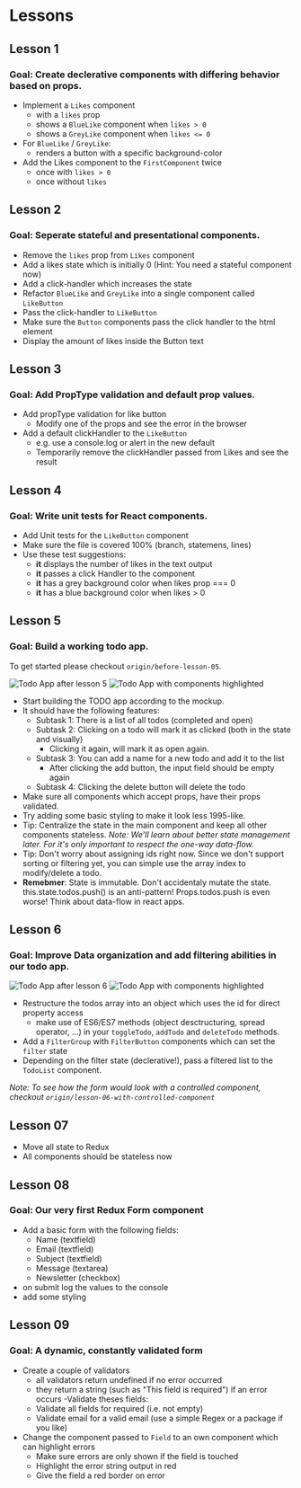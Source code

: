 # Lessons

## Lesson 1

### Goal: Create declerative components with differing behavior based on props.

- Implement a `Likes` component
  - with a `likes` prop
  - shows a `BlueLike` component when `likes > 0`
  - shows a `GreyLike` component when `likes <= 0`
- For `BlueLike` / `GreyLike`:
  - renders a button with a specific background-color
- Add the Likes component to the `FirstComponent` twice
  - once with `likes > 0`
  - once without `likes`


## Lesson 2

### Goal: Seperate stateful and presentational components.

- Remove the `likes` prop from `Likes` component
- Add a likes state which is initially 0 (Hint: You need a stateful component now)
- Add a click-handler which increases the state
- Refactor `BlueLike` and `GreyLike` into a single component called `LikeButton`
- Pass the click-handler to `LikeButton`
- Make sure the `Button` components pass the click handler to the html element
- Display the amount of likes inside the Button text


## Lesson 3

### Goal: Add PropType validation and default prop values.

- Add propType validation for like button
  - Modify one of the props and see the error in the browser
- Add a default clickHandler to the `LikeButton`
  - e.g. use a console.log or alert in the new default
  - Temporarily remove the clickHandler passed from Likes and see the result


## Lesson 4

### Goal: Write unit tests for React components.

- Add Unit tests for the `LikeButton` component
- Make sure the file is covered 100% (branch, statemens, lines)
- Use these test suggestions:
  - **it** displays the number of likes in the text output
  - **it** passes a click Handler to the component
  - **it** has a grey background color when likes prop === 0
  - **it** has a blue background color when likes > 0

## Lesson 5

### Goal: Build a working todo app.

To get started please checkout `origin/before-lesson-05`.

![](images/todoApp.png "Todo App after lesson 5") ![](images/todoAppHighlights.png "Todo App with components highlighted")


- Start building the TODO app according to the mockup.
- It should have the following features:
  - Subtask 1: There is a list of all todos (completed and open)
  - Subtask 2: Clicking on a todo will mark it as clicked (both in the state and visually)
    - Clicking it again, will mark it as open again.
  - Subtask 3: You can add a name for a new todo and add it to the list
    - After clicking the add button, the input field should be empty again
  - Subtask 4: Clicking the delete button will delete the todo
- Make sure all components which accept props, have their props validated.
- Try adding some basic styling to make it look less 1995-like.
- Tip: Centralize the state in the main component and keep all other components stateless.
  *Note: We'll learn about better state management later. For it's only important to respect the one-way data-flow.*
- Tip: Don't worry about assigning ids right now. Since we don't support sorting or filtering yet, you can simple use the array index to modify/delete a todo.
- **Remebmer**: State is immutable. Don't accidentaly mutate the state. this.state.todos.push() is an anti-pattern! Props.todos.push is even worse! Think about data-flow in react apps.

## Lesson 6

### Goal: Improve Data organization and add filtering abilities in our todo app.

![](images/todoAppFilter.png "Todo App after lesson 6") ![](images/todoAppFilterHighlights.png "Todo App with components highlighted")

- Restructure the todos array into an object which uses the id for direct property access
  - make use of ES6/ES7 methods (object desctructuring, spread operator, ...) in your `toggleTodo`, `addTodo` and `deleteTodo` methods.
- Add a `FilterGroup` with `FilterButton` components which can set the `filter` state
- Depending on the filter state (declerative!), pass a filtered list to the `TodoList` component.

*Note: To see how the form would look with a controlled component, checkout `origin/lesson-06-with-controlled-component`*

## Lesson 07

- Move all state to Redux
- All components should be stateless now

## Lesson 08

### Goal: Our very first Redux Form component

- Add a basic form with the following fields:
  - Name (textfield)
  - Email (textfield)
  - Subject (textfield)
  - Message (textarea)
  - Newsletter (checkbox)
- on submit log the values to the console
- add some styling

## Lesson 09

### Goal: A dynamic, constantly validated form

- Create a couple of validators
  - all validators return undefined if no error occurred
  - they return a string (such as "This field is required") if an error occurs
-Validate theses fields:
  - Validate all fields for required (i.e. not empty)
  - Validate email for a valid email (use a simple Regex or a package if you like)
- Change the component passed to `Field` to an own component which can highlight errors
  - Make sure errors are only shown if the field is touched
  - Highlight the error string output in red
  - Give the field a red border on error
